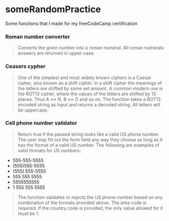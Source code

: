 # someRandomPractice
Some functions that I made for my freeCodeCamp certification
### Roman number converter
  >Converts the given number into a roman numeral.
  All roman numerals answers are returned in upper-case.
 ### Ceasers cypher
 >One of the simplest and most widely known ciphers is a Caesar cipher, also known as a shift cipher.
 In a shift cipher the meanings of the letters are shifted by some set amount.
 A common modern use is the ROT13 cipher, where the values of the letters are shifted by 13 places. Thus A ↔ N, B ↔ O and so on.
 The function takes a ROT13 encoded string as input and returns a decoded string.
 All letters will be uppercase. 
 ### Cell phone number validator
 >Return true if the passed string looks like a valid US phone number.
 The user may fill out the form field any way they choose as long as it has the format of a valid US number.
 The following are examples of valid formats for US numbers:
 
- 555-555-5555
- (555)555-5555
- (555) 555-5555
- 555 555 5555
- 5555555555
- 1 555 555 5555

 >The function validates or rejects the US phone number based on any combination of the formats provided above.
 The area code is required. If the country code is provided, the only value allowed for it must be 1.

